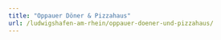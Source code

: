 ```yaml
---
title: "Oppauer Döner & Pizzahaus"
url: /ludwigshafen-am-rhein/oppauer-doener-und-pizzahaus/
---
```

